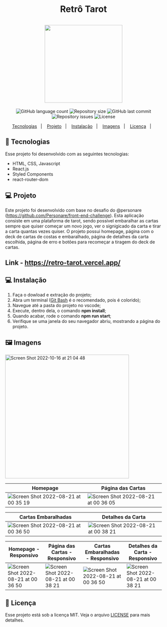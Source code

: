 <h1 align="center">
Retrô Tarot <br/><br/>

<img width="250" src="https://user-images.githubusercontent.com/104728985/194322265-6e164bff-fbe4-47b7-a1b3-7ffb40efe93c.png"/> 
</h1>

<p align="center">
  <img alt="GitHub language count" src="https://img.shields.io/github/languages/count/sarahouteiro/retro-tarot">

  <img alt="Repository size" src="https://img.shields.io/github/repo-size/sarahouteiro/retro-tarot">

  <img alt="GitHub last commit" src="https://img.shields.io/github/last-commit/sarahouteiro/retro-tarot">

  <img alt="Repository issues" src="https://img.shields.io/github/issues/sarahouteiro/retro-tarot">

  <img alt="License" src="https://img.shields.io/badge/license-MIT-brightgreen">
</p>

<p align="center">
  <a href="#Tecnologias">Tecnologias</a>&nbsp;&nbsp;&nbsp;|&nbsp;&nbsp;&nbsp;
   <a href="#Projeto">Projeto</a>&nbsp;&nbsp;&nbsp;|&nbsp;&nbsp;&nbsp;
  <a href="#Instalação">Instalação</a>&nbsp;&nbsp;&nbsp;|&nbsp;&nbsp;&nbsp;
  <a href="#Imagens">Imagens</a>&nbsp;&nbsp;&nbsp;|&nbsp;&nbsp;&nbsp;
  <a href="#Licença">Licença</a>&nbsp;&nbsp;&nbsp;|&nbsp;&nbsp;&nbsp;
</p>

<a id="Tecnologias"></a>
## 🚀 Tecnologias 

Esse projeto foi desenvolvido com as seguintes tecnologias:

- HTML, CSS, Javascript
- React.js
- Styled Components
- react-router-dom

<a id="Projeto"></a>
## 💻 Projeto
  Este projeto foi desenvolvido com base no desafio do @personare (https://github.com/Personare/front-end-challenge). Esta aplicação consiste em uma plataforma de tarot, sendo possível embaralhar as cartas sempre que quiser começar um novo jogo, ver o signigicado da carta e tirar a carta quantas vezes quiser. O projeto possui homepage, página com o deck de cartas de costas e embaralhado, página de detalhes da carta escolhida, página de erro e botões para recomeçar a tiragem do deck de cartas. 
  
## Link - https://retro-tarot.vercel.app/
  
<a id="Instalação"></a>
## 💻 Instalação

1. Faça o dowload e extração do projeto;
2. Abra um terminal ([Git Bash](https://git-scm.com/book/pt-pt/v2/Appendix-A%3A-Git-em-Outros-Ambientes-Git-in-Bash) é o recomendado, pois é colorido);
3. Navegue até a pasta do projeto no vscode;
4. Execute, dentro dela, o comando **npm install**;
5. Quando acabar, rode o comando **npm run start**;
6. Verifique se uma janela do seu navegador abriu, mostrando a página do projeto.

<a id="Imagens"></a>
## 🖼️ Imagens
<img width="398" alt="Screen Shot 2022-10-16 at 21 04 48" src="">

| Homepage | Página das Cartas |
|---|---|
| ![Screen Shot 2022-08-21 at 00 35 19](https://user-images.githubusercontent.com/104728985/196064253-1f15216b-b50f-4192-8dd8-ef27b69bde97.png) | ![Screen Shot 2022-08-21 at 00 36 05](https://user-images.githubusercontent.com/104728985/196064295-9fcc2291-bf49-4bcb-8749-96fd07f14f42.png) |

| Cartas Embaralhadas| Detalhes da Carta |
|---|---|
| ![Screen Shot 2022-08-21 at 00 36 50](https://user-images.githubusercontent.com/104728985/196064326-a664d169-9153-46eb-bcab-dd522aef6643.png) | ![Screen Shot 2022-08-21 at 00 38 21](https://user-images.githubusercontent.com/104728985/196064437-6ad96d12-1ae5-45c7-9370-6be29e3b4d68.png) |

| Homepage - Responsivo | Página das Cartas - Responsivo | Cartas Embaralhadas - Responsivo | Detalhes da Carta - Responsivo |
|---|---|---|---|
| ![Screen Shot 2022-08-21 at 00 36 50](https://user-images.githubusercontent.com/104728985/196065422-1f8b0155-6ebd-462d-ad8b-8104fef50e06.png) | ![Screen Shot 2022-08-21 at 00 38 21](https://user-images.githubusercontent.com/104728985/196065451-4646316e-7658-49fa-8aae-95a54b703962.png) | ![Screen Shot 2022-08-21 at 00 36 50](https://user-images.githubusercontent.com/104728985/196065657-d29890db-f592-4a22-9b4d-2a8b036af515.png) | ![Screen Shot 2022-08-21 at 00 38 21](https://user-images.githubusercontent.com/104728985/196065547-ecfb76e5-6666-4e3d-b33c-594399af3fbd.png) |

<a id="Licença"></a>
## 📝 Licença

Esse projeto está sob a licença MIT. Veja o arquivo [LICENSE](https://github.com/future4code/Freire-labe-ninja4/blob/master/LICENCE) para mais detalhes.
